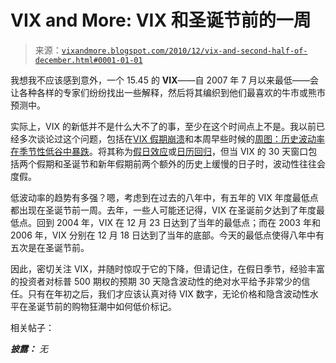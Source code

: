 <!--yml

类别：未分类

日期：2024-05-18 16:55:38

-->

# VIX and More: VIX 和圣诞节前的一周

> 来源：[`vixandmore.blogspot.com/2010/12/vix-and-second-half-of-december.html#0001-01-01`](http://vixandmore.blogspot.com/2010/12/vix-and-second-half-of-december.html#0001-01-01)

我想我不应该感到意外，一个 15.45 的 **VIX**——自 2007 年 7 月以来最低——会让各种各样的专家们纷纷找出一些解释，然后将其编织到他们最喜欢的牛市或熊市预测中。

实际上，VIX 的新低并不是什么大不了的事，至少在这个时间点上不是。我以前已经多次谈论过这个问题，包括在[VIX 假期崩溃](http://vixandmore.blogspot.com/2008/12/vix-holiday-crush.html)和本周早些时候的[周图：历史波动率在季节性低谷中暴跌](http://vixandmore.blogspot.com/2010/12/chart-of-week-historical-volatility.html)。将其称为[假日效应](http://vixandmore.blogspot.com/search/label/Holiday%20Effect)或[日历回归](http://vixandmore.blogspot.com/search/label/calendar%20reversion)，但当 VIX 的 30 天窗口包括两个假期和圣诞节和新年假期前两个额外的历史上缓慢的日子时，波动性往往会度假。

低波动率的趋势有多强？嗯，考虑到在过去的八年中，有五年的 VIX 年度最低点都出现在圣诞节前一周。去年，一些人可能还记得，VIX 在圣诞前夕达到了年度最低点。回到 2004 年，VIX 在 12 月 23 日达到了当年的最低点；而在 2003 年和 2006 年，VIX 分别在 12 月 18 日达到了当年的底部。今天的最低点使得八年中有五次是在圣诞节前。

因此，密切关注 VIX，并随时惊叹于它的下降，但请记住，在假日季节，经验丰富的投资者对标普 500 期权的预期 30 天隐含波动性的绝对水平给予非常少的信任。只有在年初之后，我们才应该认真对待 VIX 数字，无论价格和隐含波动性水平在圣诞节前的购物狂潮中如何低价标记。  

相关帖子：

***披露：*** *无*
